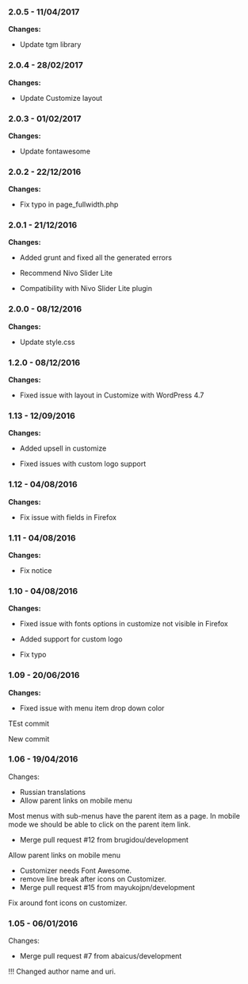 
### 2.0.5 - 11/04/2017
**Changes:** 
- Update tgm library

### 2.0.4 - 28/02/2017
**Changes:** 
- Update Customize layout

### 2.0.3 - 01/02/2017
**Changes:** 
- Update fontawesome

### 2.0.2 - 22/12/2016
**Changes:** 
- Fix typo in page_fullwidth.php

### 2.0.1 - 21/12/2016
**Changes:** 
- Added grunt and fixed all the generated errors
- Recommend Nivo Slider Lite
- Compatibility with Nivo Slider Lite plugin

### 2.0.0 - 08/12/2016
**Changes:** 
- Update style.css

### 1.2.0 - 08/12/2016
**Changes:** 
- Fixed issue with layout in Customize with WordPress 4.7

### 1.13 - 12/09/2016
**Changes:** 
- Added upsell in customize
- Fixed issues with custom logo support

### 1.12 - 04/08/2016
**Changes:** 
- Fix issue with fields in Firefox

### 1.11 - 04/08/2016
**Changes:** 
- Fix notice

### 1.10 - 04/08/2016
**Changes:** 
- Fixed issue with fonts options in customize not visible in Firefox
- Added support for custom logo
- Fix typo

### 1.09 - 20/06/2016
**Changes:** 
- Fixed issue with menu item drop down color
TEst commit 
 New commit 

### 1.06 - 19/04/2016

 Changes: 


 * Russian translations
 * Allow parent links on mobile menu

Most menus with sub-menus have the parent item as a page. In mobile
mode we should be able to click on the parent item link.
 * Merge pull request #12 from brugidou/development

Allow parent links on mobile menu
 * Customizer needs Font Awesome.
 * remove line break after icons on Customizer.
 * Merge pull request #15 from mayukojpn/development

Fix around font icons on customizer.


### 1.05 - 06/01/2016

 Changes: 


 * Merge pull request #7 from abaicus/development

!!! Changed author name and uri.
